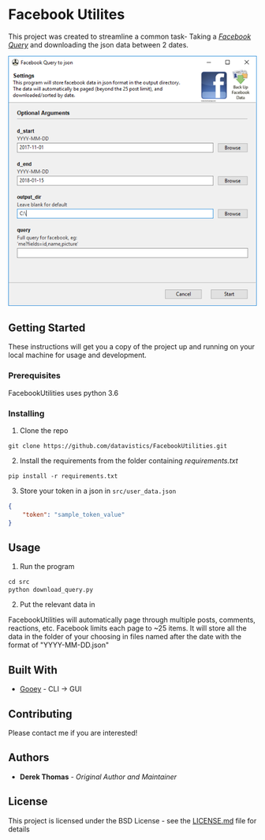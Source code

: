 # Facebook Utilites

This project was created to streamline a common task- Taking a *[Facebook Query](https://developers.facebook.com/docs/graph-api/)* 
and downloading the json data between 2 dates.

![Amazing Settings Screenshot](images/settings_screenshot.png)
## Getting Started

These instructions will get you a copy of the project up and running on your local machine for usage and development.

### Prerequisites

FacebookUtilities uses python 3.6

### Installing 

1. Clone the repo

```
git clone https://github.com/datavistics/FacebookUtilities.git
```

2. Install the requirements from the folder containing *requirements.txt*
```
pip install -r requirements.txt
```

3. Store your token in a json in `src/user_data.json`
```json
{
    "token": "sample_token_value"
}
```

## Usage

1. Run the program

```
cd src
python download_query.py
```

2. Put the relevant data in

FacebookUtilities will automatically page through multiple posts, comments, reactions, etc. 
Facebook limits each page to ~25 items. It will store all the data in the folder of your choosing in files named 
after the date with the format of "YYYY-MM-DD.json"

## Built With

* [Gooey](https://github.com/chriskiehl/Gooey) - CLI -> GUI

## Contributing

Please contact me if you are interested!

## Authors

* **Derek Thomas** - *Original Author and Maintainer*

## License

This project is licensed under the BSD License - see the [LICENSE.md](LICENSE.md) file for details
